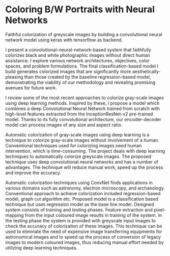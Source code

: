 # Coloring B/W Portraits with Neural Networks
Faithful colorization of greyscale images by building a convolutional neural network model using keras with tensorflow as backend.

I present a convolutional-neural-network-based system that faithfully colorizes black and white photographic images without direct human assistance. I explore various network architectures, objectives, color spaces, and problem formulations. The final classification-based model I build generates colorized images that are significantly more aesthetically-pleasing than those created by the baseline regression-based model, demonstrating the viability of our methodology and revealing promising avenues for future work.

I review some of the most recent approaches to colorize gray-scale images using deep learning methods. Inspired by these, I propose a model which combines a deep Convolutional Neural Network trained from scratch with high-level features extracted from the InceptionResNet-v2 pre-trained model. Thanks to its fully convolutional architecture, our encoder-decoder model can process images of any size and aspect ratio.

Automatic colorization of gray-scale images using deep learning is a technique to colorize gray-scale images without involvement of a human. Conventional techniques used for colorizing images need human intervention, which is time-consuming. The project deals with deep learning techniques to automatically colorize greyscale images. The proposed technique uses deep convolutional neural networks and has a number of advantages. The technique will reduce manual work, speed up the process and improve the accuracy. 

Automatic colorization techniques using ConvNet finds applications in various domains such as astronomy, electron microscopy, and archaeology. Conventional approach to achieve colorization included regression-based model, graph cut algorithm etc. Proposed model is a classification based technique but uses regression model as the base line model. Designed system consists of training and testing phases. Feature extraction and pixel-mapping from the input coloured image results in training of the system. In the testing phase the system is provided with greyscale input images to check the accuracy of colorization of these images. This technique can be used to eliminate the need of expensive image transferring equipments for astronomical images and to speed up the process of conversion of legacy images to modern coloured images, thus reducing manual effort needed by utilizing deep learning techniques.





